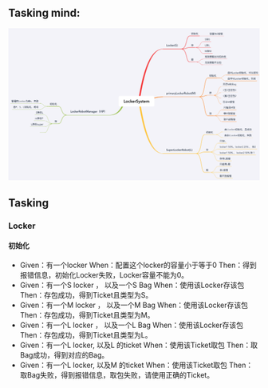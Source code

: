 ## Tasking mind:
![x-mind](./LockerRobotTaskingMap.png)

## Tasking
### Locker
#### 初始化
- Given：有一个locker When：配置这个locker的容量小于等于0 Then：得到报错信息，初始化Locker失败，Locker容量不能为0。
- Given：有一个S locker ， 以及一个S Bag When：使用该Locker存该包 Then：存包成功，得到Ticket且类型为S。
- Given：有一个M locker ， 以及一个M Bag When：使用该Locker存该包 Then：存包成功，得到Ticket且类型为M。
- Given：有一个L locker ， 以及一个L Bag When：使用该Locker存该包 Then：存包成功，得到Ticket且类型为L。
- Given：有一个L locker, 以及L 的ticket When：使用该Ticket取包 Then：取Bag成功，得到对应的Bag。
- Given：有一个L locker, 以及M 的ticket When：使用该Ticket取包 Then：取Bag失败，得到报错信息，取包失败，请使用正确的Ticket。


